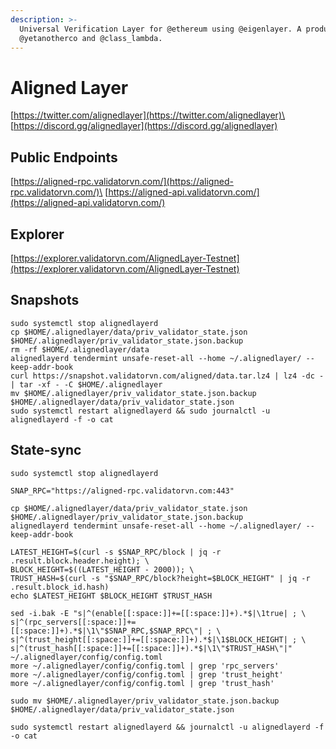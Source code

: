 ```yaml
---
description: >-
  Universal Verification Layer for @ethereum using @eigenlayer. A product by
  @yetanotherco and @class_lambda.
---
```


# Aligned Layer

[https://twitter.com/alignedlayer](https://twitter.com/alignedlayer)\
[https://discord.gg/alignedlayer](https://discord.gg/alignedlayer)

## Public Endpoints

[https://aligned-rpc.validatorvn.com/](https://aligned-rpc.validatorvn.com/)\
[https://aligned-api.validatorvn.com/](https://aligned-api.validatorvn.com/)

## Explorer

[https://explorer.validatorvn.com/AlignedLayer-Testnet](https://explorer.validatorvn.com/AlignedLayer-Testnet)

## Snapshots

```
sudo systemctl stop alignedlayerd
cp $HOME/.alignedlayer/data/priv_validator_state.json $HOME/.alignedlayer/priv_validator_state.json.backup
rm -rf $HOME/.alignedlayer/data
alignedlayerd tendermint unsafe-reset-all --home ~/.alignedlayer/ --keep-addr-book
curl https://snapshot.validatorvn.com/aligned/data.tar.lz4 | lz4 -dc - | tar -xf - -C $HOME/.alignedlayer
mv $HOME/.alignedlayer/priv_validator_state.json.backup $HOME/.alignedlayer/data/priv_validator_state.json
sudo systemctl restart alignedlayerd && sudo journalctl -u alignedlayerd -f -o cat

```

## State-sync

```
sudo systemctl stop alignedlayerd

SNAP_RPC="https://aligned-rpc.validatorvn.com:443"

cp $HOME/.alignedlayer/data/priv_validator_state.json $HOME/.alignedlayer/priv_validator_state.json.backup
alignedlayerd tendermint unsafe-reset-all --home ~/.alignedlayer/ --keep-addr-book

LATEST_HEIGHT=$(curl -s $SNAP_RPC/block | jq -r .result.block.header.height); \
BLOCK_HEIGHT=$((LATEST_HEIGHT - 2000)); \
TRUST_HASH=$(curl -s "$SNAP_RPC/block?height=$BLOCK_HEIGHT" | jq -r .result.block_id.hash)
echo $LATEST_HEIGHT $BLOCK_HEIGHT $TRUST_HASH

sed -i.bak -E "s|^(enable[[:space:]]+=[[:space:]]+).*$|\1true| ; \
s|^(rpc_servers[[:space:]]+=[[:space:]]+).*$|\1\"$SNAP_RPC,$SNAP_RPC\"| ; \
s|^(trust_height[[:space:]]+=[[:space:]]+).*$|\1$BLOCK_HEIGHT| ; \
s|^(trust_hash[[:space:]]+=[[:space:]]+).*$|\1\"$TRUST_HASH\"|" ~/.alignedlayer/config/config.toml
more ~/.alignedlayer/config/config.toml | grep 'rpc_servers'
more ~/.alignedlayer/config/config.toml | grep 'trust_height'
more ~/.alignedlayer/config/config.toml | grep 'trust_hash'

sudo mv $HOME/.alignedlayer/priv_validator_state.json.backup $HOME/.alignedlayer/data/priv_validator_state.json

sudo systemctl restart alignedlayerd && journalctl -u alignedlayerd -f -o cat

```



